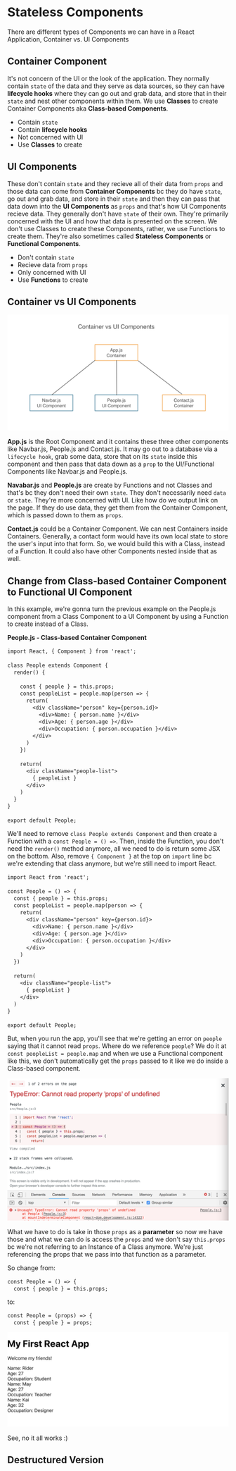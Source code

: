 # Stateless Components

There are different types of Components we can have in a React Application, Container vs. UI Components

## Container Component

It's not concern of the UI or the look of the application. They normally contain ```state``` of the data and they serve as data sources, so they can have **lifecycle hooks** where they can go out and grab data, and store that in their ```state``` and nest other components within them. We use **Classes** to create Container Components aka **Class-based Components**.

* Contain ```state```
* Contain **lifecycle hooks**
* Not concerned with UI
* Use **Classes** to create

## UI Components

These don't contain ```state``` and they recieve all of their data from ```props``` and those data can come from **Container Components** bc they do have ```state```, go out and grab data, and store in their ```state``` and then they can pass that data down into the **UI Components** as ```props``` and that's how UI Components recieve data. They generally don't have ```state``` of their own. They're primarily concerned with the UI and how that data is presented on the screen. We don't use Classes to create these Components, rather, we use Functions to create them. They're also sometimes called **Stateless Components** or **Functional Components**.

* Don't contain ```state```
* Recieve data from ```props```
* Only concerned with UI
* Use **Functions** to create

## Container vs UI Components

<kbd>![alt text](img/containervsui.png "screenshot")</kbd>

**App.js** is the Root Component and it contains these three other components like Navbar.js, People.js and Contact.js. It may go out to a database via a ```lifecycle hook```, grab some data, store that on its ```state``` inside this component and then pass that data down as a ```prop``` to the UI/Functional Components like Navbar.js and People.js.

**Navabar.js** and **People.js** are create by Functions and not Classes and that's bc they don't need their own ```state```. They don't necessarily need ```data``` or ```state```. They're more concerned with UI. Like how do we output link on the page. If they do use data, they get them from the Container Component, which is passed down to them as ```props```.

**Contact.js** could be a Container Component. We can nest Containers inside Containers. Generally, a contact form would have its own local state to store the user's input into that form. So, we would build this with a Class, instead of a Function. It could also have other Components nested inside that as well.

## Change from Class-based Container Component to Functional UI Component

In this example, we're gonna turn the previous example on the People.js component from a Class Component to a UI Component by using a Function to create instead of a Class.

**People.js - Class-based Container Component**
```
import React, { Component } from 'react';

class People extends Component {
  render() {
    
    const { people } = this.props;
    const peopleList = people.map(person => {
      return(
        <div className="person" key={person.id}>
          <div>Name: { person.name }</div>
          <div>Age: { person.age }</div>
          <div>Occupation: { person.occupation }</div>
        </div>
      )
    })

    return(
      <div className="people-list">
        { peopleList }
      </div>
    )
  }
}

export default People;
```

We'll need to remove ```class People extends Component``` and then create a Function with a ```const People = () =>```. Then, inside the Function, you don't need the ```render()``` method anymore, all we need to do is return some JSX on the bottom. Also, remove ```{ Component }``` at the top on ```import``` line bc we're extending that class anymore, but we're still need to import React.

```
import React from 'react';

const People = () => {
  const { people } = this.props;
  const peopleList = people.map(person => {
    return(
      <div className="person" key={person.id}>
        <div>Name: { person.name }</div>
        <div>Age: { person.age }</div>
        <div>Occupation: { person.occupation }</div>
      </div>
    )
  })

  return(
    <div className="people-list">
      { peopleList }
    </div>
  )
}

export default People;
```

But, when you run the app, you'll see that we're getting an error on ```people``` saying that it cannot read ```props```. Where do we reference ```people```? We do it at ```const peopleList = people.map``` and when we use a Functional component like this, we don't automatically get the ```props``` passed to it like we do inside a Class-based component.

<kbd>![alt text](img/properror.png "screenshot")</kbd>

What we have to do is take in those ```props``` as a **parameter** so now we have those and what we can do is access the ```props``` and we don't say ```this.props``` bc we're not referring to an Instance of a Class anymore. We're just referencing the props that we pass into that function as a parameter.

So change from:

```
const People = () => {
  const { people } = this.props;
```

to:

```
const People = (props) => {
  const { people } = props;
```

<kbd>![alt text](img/noproperror.png "screenshot")</kbd>

See, no it all works :) 

## Destructured Version

